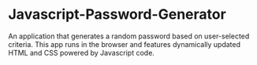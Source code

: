 # Javascript-Password-Generator
An application that generates a random password based on user-selected criteria. This app runs in the browser and features dynamically updated HTML and CSS powered by Javascript code.
